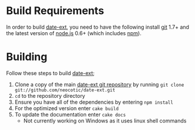 # Build Requirements
In order to build [date-ext][], you need to have the following install [git][] 1.7+ and the latest version of [node.js][] 0.6+ (which includes [npm][]).

# Building
Follow these steps to build [date-ext][];

1. Clone a copy of the main [date-ext git repository](https://github.com/neocotic/date-ext) by running `git clone git://github.com/neocotic/date-ext.git`
2. `cd` to the repository directory
3. Ensure you have all of the dependencies by entering `npm install`
4. For the optimized version enter `cake build`
5. To update the documentation enter `cake docs`
   * Not currently working on Windows as it uses linux shell commands

[date-ext]: http://neocotic.com/date-ext
[git]: http://git-scm.com
[node.js]: http://nodejs.org
[npm]: http://npmjs.org